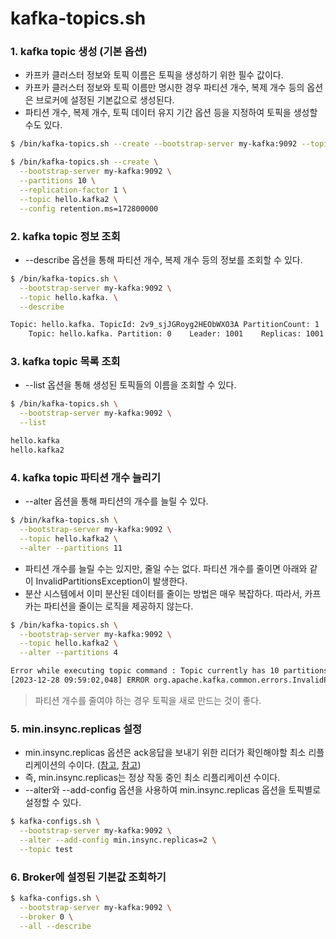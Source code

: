 # kafka-topics.sh
### 1. kafka topic 생성 (기본 옵션)
* 카프카 클러스터 정보와 토픽 이름은 토픽을 생성하기 위한 필수 값이다.
* 카프카 클러스터 정보와 토픽 이름만 명시한 경우 파티션 개수, 복제 개수 등의 옵션은 브로커에 설정된 기본값으로 생성된다.
* 파티션 개수, 복제 개수, 토픽 데이터 유지 기간 옵션 등을 지정하여 토픽을 생성할 수도 있다.
```sh
$ /bin/kafka-topics.sh --create --bootstrap-server my-kafka:9092 --topic hello.kafka
```
```sh
$ /bin/kafka-topics.sh --create \
  --bootstrap-server my-kafka:9092 \
  --partitions 10 \
  --replication-factor 1 \
  --topic hello.kafka2 \
  --config retention.ms=172800000
```
### 2. kafka topic 정보 조회
* --describe 옵션을 통해 파티션 개수, 복제 개수 등의 정보를 조회할 수 있다.

```bash
$ /bin/kafka-topics.sh \
  --bootstrap-server my-kafka:9092 \
  --topic hello.kafka. \
  --describe

Topic: hello.kafka.	TopicId: 2v9_sjJGRoyg2HEObWXO3A	PartitionCount: 1	ReplicationFactor: 1	Configs:
	Topic: hello.kafka.	Partition: 0	Leader: 1001	Replicas: 1001	Isr: 1001
```

### 3. kafka topic 목록 조회
* --list 옵션을 통해 생성된 토픽들의 이름을 조회할 수 있다.
```bash
$ /bin/kafka-topics.sh \
  --bootstrap-server my-kafka:9092 \
  --list

hello.kafka
hello.kafka2
```

### 4. kafka topic 파티션 개수 늘리기
* --alter 옵션을 통해 파티션의 개수를 늘릴 수 있다.
```bash
$ /bin/kafka-topics.sh \
  --bootstrap-server my-kafka:9092 \
  --topic hello.kafka2 \
  --alter --partitions 11
```
* 파티션 개수를 늘릴 수는 있지만, 줄일 수는 없다. 파티션 개수를 줄이면 아래와 같이 InvalidPartitionsException이 발생한다.
* 분산 시스템에서 이미 분산된 데이터를 줄이는 방법은 매우 복잡하다. 따라서, 카프카는 파티션을 줄이는 로직을 제공하지 않는다.
```bash
$ /bin/kafka-topics.sh \
  --bootstrap-server my-kafka:9092 \
  --topic hello.kafka2 \
  --alter --partitions 4

Error while executing topic command : Topic currently has 10 partitions, which is higher than the requested 4.
[2023-12-28 09:59:02,048] ERROR org.apache.kafka.common.errors.InvalidPartitionsException: Topic currently has 10 partitions, which is higher than the requested 4.
```
> 파티션 개수를 줄여야 하는 경우 토픽을 새로 만드는 것이 좋다.

### 5. min.insync.replicas 설정
* min.insync.replicas 옵션은 ack응답을 보내기 위한 리더가 확인해야할 최소 리플리케이션의 수이다. ([참고](https://songhayoung.github.io/2020/07/13/kafka/acks-replicas/#Introduction), [참고](https://devlog-wjdrbs96.tistory.com/436))
* 즉, min.insync.replicas는 정상 작동 중인 최소 리플리케이션 수이다.
* --alter와 --add-config 옵션을 사용하여 min.insync.replicas 옵션을 토픽별로 설정할 수 있다.
```bash
$ kafka-configs.sh \
  --bootstrap-server my-kafka:9092 \
  --alter --add-config min.insync.replicas=2 \
  --topic test
```

### 6. Broker에 설정된 기본값 조회하기
```bash
$ kafka-configs.sh \
  --bootstrap-server my-kafka:9092 \
  --broker 0 \
  --all --describe
```
